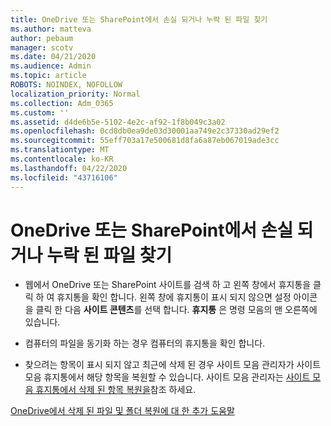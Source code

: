 ```yaml
---
title: OneDrive 또는 SharePoint에서 손실 되거나 누락 된 파일 찾기
ms.author: matteva
author: pebaum
manager: scotv
ms.date: 04/21/2020
ms.audience: Admin
ms.topic: article
ROBOTS: NOINDEX, NOFOLLOW
localization_priority: Normal
ms.collection: Adm_O365
ms.custom: ''
ms.assetid: d4de6b5e-5102-4e2c-af92-1f8b049c3a02
ms.openlocfilehash: 0cd8db0ea9de03d30001aa749e2c37330ad29ef2
ms.sourcegitcommit: 55eff703a17e500681d8fa6a87eb067019ade3cc
ms.translationtype: MT
ms.contentlocale: ko-KR
ms.lasthandoff: 04/22/2020
ms.locfileid: "43716106"
---
```

# <a name="find-lost-or-missing-files-in-onedrive-or-sharepoint"></a>OneDrive 또는 SharePoint에서 손실 되거나 누락 된 파일 찾기

- 웹에서 OneDrive 또는 SharePoint 사이트를 검색 하 고 왼쪽 창에서 휴지통을 클릭 하 여 휴지통을 확인 합니다. 왼쪽 창에 휴지통이 표시 되지 않으면 설정 아이콘을 클릭 한 다음 **사이트 콘텐츠**를 선택 합니다. **휴지통** 은 명령 모음의 맨 오른쪽에 있습니다. 
    
- 컴퓨터의 파일을 동기화 하는 경우 컴퓨터의 휴지통을 확인 합니다. 
    
- 찾으려는 항목이 표시 되지 않고 최근에 삭제 된 경우 사이트 모음 관리자가 사이트 모음 휴지통에서 해당 항목을 복원할 수 있습니다. 사이트 모음 관리자는 [사이트 모음 휴지통에서 삭제 된 항목 복원을](https://go.microsoft.com/fwlink/?linkid=866439)참조 하세요.
    
[OneDrive에서 삭제 된 파일 및 폴더 복원에 대 한 추가 도움말](https://go.microsoft.com/fwlink/?linkid=872872)
  


